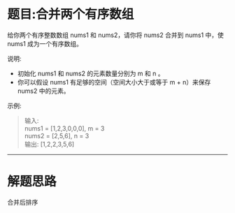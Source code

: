 # 题目:合并两个有序数组
给你两个有序整数数组 nums1 和 nums2，请你将 nums2 合并到 nums1 中，使 nums1 成为一个有序数组。

说明:

+ 初始化 nums1 和 nums2 的元素数量分别为 m 和 n 。
+ 你可以假设 nums1 有足够的空间（空间大小大于或等于 m + n）来保存 nums2 中的元素。
 

示例:  
>输入:  
nums1 = [1,2,3,0,0,0], m = 3  
nums2 = [2,5,6],       n = 3  
输出: [1,2,2,3,5,6]

----
# 解题思路
合并后排序